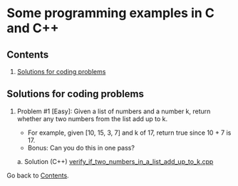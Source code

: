 Some programming examples in C and C++
===========================

## Contents

1. [Solutions for coding problems](#solutions-for-coding-problems)

## Solutions for coding problems

1. Problem #1 [Easy]: Given a list of numbers and a number k, return whether any two numbers from the list add up to k. 
	* For example, given [10, 15, 3, 7] and k of 17, return true since 10 + 7 is 17. 
	* Bonus: Can you do this in one pass?

	a. Solution (C++) [verify_if_two_numbers_in_a_list_add_up_to_k.cpp](https://github.com/ramon-pessoa/c_and_cplusplus_programming/blob/master/solutions_for_coding_problems/verify_if_two_numbers_in_a_list_add_up_to_k.cpp)

Go back to [Contents](#contents).